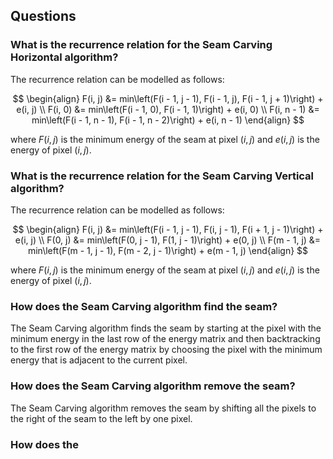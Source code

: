 ## Questions

### What is the recurrence relation for the Seam Carving Horizontal algorithm?

The recurrence relation can be modelled as follows:

$$
\begin{align}
F(i, j) &= min\left(F(i - 1, j - 1), F(i - 1, j), F(i - 1, j + 1)\right) + e(i, j) \\
F(i, 0) &= min\left(F(i - 1, 0), F(i - 1, 1)\right) + e(i, 0) \\
F(i, n - 1) &= min\left(F(i - 1, n - 1), F(i - 1, n - 2)\right) + e(i, n - 1)
\end{align}
$$

where $F(i, j)$ is the minimum energy of the seam at pixel $(i, j)$ and $e(i, j)$ is the energy of pixel $(i, j)$.

### What is the recurrence relation for the Seam Carving Vertical algorithm?

The recurrence relation can be modelled as follows:

$$
\begin{align}
F(i, j) &= min\left(F(i - 1, j - 1), F(i, j - 1), F(i + 1, j - 1)\right) + e(i, j) \\
F(0, j) &= min\left(F(0, j - 1), F(1, j - 1)\right) + e(0, j) \\
F(m - 1, j) &= min\left(F(m - 1, j - 1), F(m - 2, j - 1)\right) + e(m - 1, j)
\end{align}
$$

where $F(i, j)$ is the minimum energy of the seam at pixel $(i, j)$ and $e(i, j)$ is the energy of pixel $(i, j)$.

### How does the Seam Carving algorithm find the seam?

The Seam Carving algorithm finds the seam by starting at the pixel with the minimum energy in the last row of the energy matrix and then backtracking to the first row of the energy matrix by choosing the pixel with the minimum energy that is adjacent to the current pixel.

### How does the Seam Carving algorithm remove the seam?

The Seam Carving algorithm removes the seam by shifting all the pixels to the right of the seam to the left by one pixel.

### How does the